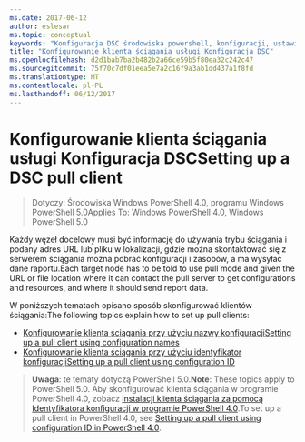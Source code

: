 ```yaml
---
ms.date: 2017-06-12
author: eslesar
ms.topic: conceptual
keywords: "Konfiguracja DSC środowiska powershell, konfiguracji, ustawienia"
title: "Konfigurowanie klienta ściągania usługi Konfiguracja DSC"
ms.openlocfilehash: d2d1bab7ba2b482b2a66ce59b5f80ea32c242c47
ms.sourcegitcommit: 75f70c7df01eea5e7a2c16f9a3ab1dd437a1f8fd
ms.translationtype: MT
ms.contentlocale: pl-PL
ms.lasthandoff: 06/12/2017
---
```

# <a name="setting-up-a-dsc-pull-client"></a><span data-ttu-id="edc8d-103">Konfigurowanie klienta ściągania usługi Konfiguracja DSC</span><span class="sxs-lookup"><span data-stu-id="edc8d-103">Setting up a DSC pull client</span></span>

> <span data-ttu-id="edc8d-104">Dotyczy: Środowiska Windows PowerShell 4.0, programu Windows PowerShell 5.0</span><span class="sxs-lookup"><span data-stu-id="edc8d-104">Applies To: Windows PowerShell 4.0, Windows PowerShell 5.0</span></span>

<span data-ttu-id="edc8d-105">Każdy węzeł docelowy musi być informację do używania trybu ściągania i podany adres URL lub pliku w lokalizacji, gdzie można skontaktować się z serwerem ściągania można pobrać konfiguracji i zasobów, a ma wysyłać dane raportu.</span><span class="sxs-lookup"><span data-stu-id="edc8d-105">Each target node has to be told to use pull mode and given the URL or file location where it can contact the pull server to get configurations and resources, and where it should send report data.</span></span>


<span data-ttu-id="edc8d-106">W poniższych tematach opisano sposób skonfigurować klientów ściągania:</span><span class="sxs-lookup"><span data-stu-id="edc8d-106">The following topics explain how to set up pull clients:</span></span>

* [<span data-ttu-id="edc8d-107">Konfigurowanie klienta ściągania przy użyciu nazwy konfiguracji</span><span class="sxs-lookup"><span data-stu-id="edc8d-107">Setting up a pull client using configuration names</span></span>](pullClientConfigNames.md)
* [<span data-ttu-id="edc8d-108">Konfigurowanie klienta ściągania przy użyciu identyfikator konfiguracji</span><span class="sxs-lookup"><span data-stu-id="edc8d-108">Setting up a pull client using configuration ID</span></span>](pullClientConfigID.md)

> <span data-ttu-id="edc8d-109">**Uwaga**: te tematy dotyczą PowerShell 5.0.</span><span class="sxs-lookup"><span data-stu-id="edc8d-109">**Note**: These topics apply to PowerShell 5.0.</span></span> <span data-ttu-id="edc8d-110">Aby skonfigurować klienta ściągania w programie PowerShell 4.0, zobacz [instalacji klienta ściągania za pomocą Identyfikatora konfiguracji w programie PowerShell 4.0](pullClientConfigID4.md).</span><span class="sxs-lookup"><span data-stu-id="edc8d-110">To set up a pull client in PowerShell 4.0, see [Setting up a pull client using configuration ID in PowerShell 4.0](pullClientConfigID4.md).</span></span>


